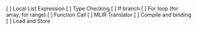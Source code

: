 [ ] Local List Expression
[ ] Type Checking
[ ] If branch
[ ] For loop (for array, for range)
[ ] Function Call
[ ] MLIR Translator
[ ] Compile and binding
[ ] Load and Store